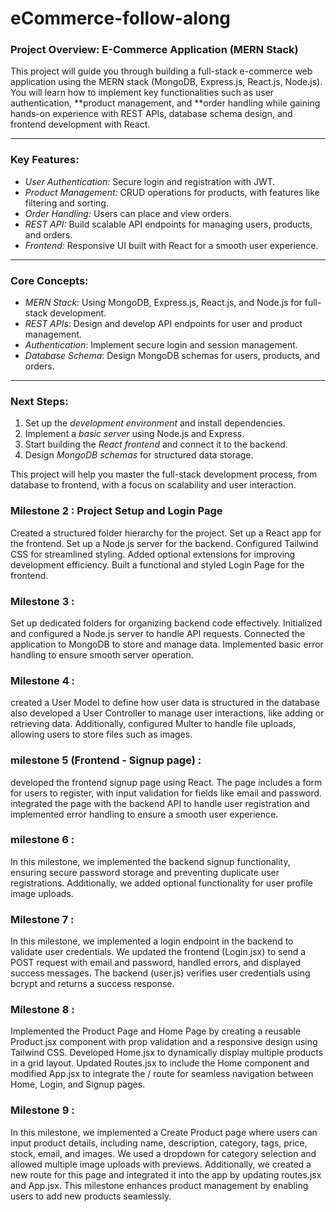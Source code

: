 # eCommerce-follow-along
### Project Overview: E-Commerce Application (MERN Stack)

This project will guide you through building a full-stack e-commerce web application using the MERN stack (MongoDB, Express.js, React.js, Node.js). You will learn how to implement key functionalities such as user authentication, **product management, and **order handling while gaining hands-on experience with REST APIs, database schema design, and frontend development with React.

---

### Key Features:
- *User Authentication:* Secure login and registration with JWT.
- *Product Management:* CRUD operations for products, with features like filtering and sorting.
- *Order Handling:* Users can place and view orders.
- *REST API:* Build scalable API endpoints for managing users, products, and orders.
- *Frontend:* Responsive UI built with React for a smooth user experience.

---

### Core Concepts:
- *MERN Stack*: Using MongoDB, Express.js, React.js, and Node.js for full-stack development.
- *REST APIs*: Design and develop API endpoints for user and product management.
- *Authentication*: Implement secure login and session management.
- *Database Schema*: Design MongoDB schemas for users, products, and orders.

---

### Next Steps:
1. Set up the *development environment* and install dependencies.
2. Implement a *basic server* using Node.js and Express.
3. Start building the *React frontend* and connect it to the backend.
4. Design *MongoDB schemas* for structured data storage.

This project will help you master the full-stack development process, from database to frontend, with a focus on scalability and user interaction.



### Milestone 2 : Project Setup and Login Page
Created a structured folder hierarchy for the project.
Set up a React app for the frontend.
Set up a Node.js server for the backend.
Configured Tailwind CSS for streamlined styling.
Added optional extensions for improving development efficiency.
Built a functional and styled Login Page for the frontend.

### Milestone 3 :

Set up dedicated folders for organizing backend code effectively.
Initialized and configured a Node.js server to handle API requests.
Connected the application to MongoDB to store and manage data.
Implemented basic error handling to ensure smooth server operation.



### Milestone 4 :
 created a User Model to define how user data is structured in the database  also developed a User Controller to manage user interactions, like adding or retrieving data. Additionally, configured Multer to handle file uploads, allowing users to store files such as images.
 

### milestone 5 (Frontend - Signup page) :


developed the frontend signup page using React. The page includes a form for users to register, with input validation for fields like email and password.  integrated the page with the backend API to handle user registration and implemented error handling to ensure a smooth user experience.


### milestone 6 :


In this milestone, we implemented the backend signup functionality, ensuring secure password storage and preventing duplicate user registrations. Additionally, we added optional functionality for user profile image uploads.


### Milestone 7 :


In this milestone, we implemented a login endpoint in the backend to validate user credentials. We updated the frontend (Login.jsx) to send a POST request with email and password, handled errors, and displayed success messages. The backend (user.js) verifies user credentials using bcrypt and returns a success response.


### Milestone 8 :


 Implemented the Product Page and Home Page by creating a reusable Product.jsx component with prop validation and a responsive design using Tailwind CSS. Developed Home.jsx to dynamically display multiple products in a grid layout. Updated Routes.jsx to include the Home component and modified App.jsx to integrate the / route for seamless navigation between Home, Login, and Signup pages.


 ### Milestone 9 : 


 In this milestone, we implemented a Create Product page where users can input product details, including name, description, category, tags, price, stock, email, and images. We used a dropdown for category selection and allowed multiple image uploads with previews. Additionally, we created a new route for this page and integrated it into the app by updating routes.jsx and App.jsx. This milestone enhances product management by enabling users to add new products seamlessly. 


